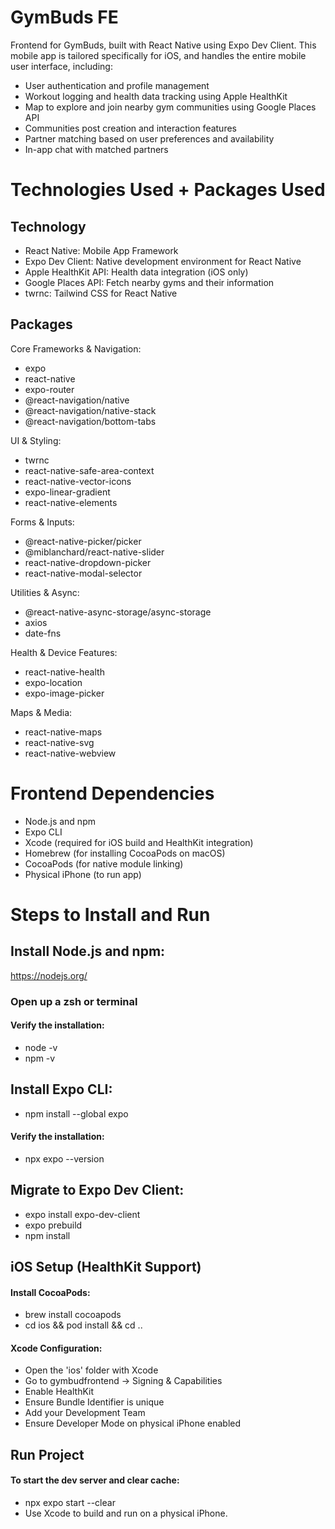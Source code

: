 # GymBuds FE
Frontend for GymBuds, built with React Native using Expo Dev Client. This mobile app is tailored specifically for iOS, and handles the entire mobile user interface, including:
- User authentication and profile management
- Workout logging and health data tracking using Apple HealthKit
- Map to explore and join nearby gym communities using Google Places API
- Communities post creation and interaction features
- Partner matching based on user preferences and availability
- In-app chat with matched partners

# Technologies Used + Packages Used
## Technology
- React Native: Mobile App Framework
- Expo Dev Client: Native development environment for React Native
- Apple HealthKit API: Health data integration (iOS only)
- Google Places API: Fetch nearby gyms and their information
- twrnc: Tailwind CSS for React Native
## Packages
Core Frameworks & Navigation:
- expo
- react-native
- expo-router
- @react-navigation/native
- @react-navigation/native-stack
- @react-navigation/bottom-tabs

UI & Styling:
- twrnc
- react-native-safe-area-context
- react-native-vector-icons
- expo-linear-gradient
- react-native-elements

Forms & Inputs:
- @react-native-picker/picker
- @miblanchard/react-native-slider
- react-native-dropdown-picker
- react-native-modal-selector

Utilities & Async:
- @react-native-async-storage/async-storage
- axios
- date-fns

Health & Device Features:
- react-native-health
- expo-location
- expo-image-picker

Maps & Media:
- react-native-maps
- react-native-svg
- react-native-webview

# Frontend Dependencies
- Node.js and npm
- Expo CLI
- Xcode (required for iOS build and HealthKit integration)
- Homebrew (for installing CocoaPods on macOS)
- CocoaPods (for native module linking)
- Physical iPhone (to run app)

# Steps to Install and Run
## Install Node.js and npm:
https://nodejs.org/
### Open up a zsh or terminal
#### Verify the installation:
- node -v
- npm -v

## Install Expo CLI: 
- npm install --global expo
#### Verify the installation:
- npx expo --version

## Migrate to Expo Dev Client:
- expo install expo-dev-client
- expo prebuild
- npm install

## iOS Setup (HealthKit Support)
#### Install CocoaPods:
- brew install cocoapods
- cd ios && pod install && cd ..
#### Xcode Configuration:
- Open the 'ios' folder with Xcode
- Go to gymbudfrontend → Signing & Capabilities
- Enable HealthKit
- Ensure Bundle Identifier is unique
- Add your Development Team
- Ensure Developer Mode on physical iPhone enabled

## Run Project
#### To start the dev server and clear cache:
- npx expo start --clear
- Use Xcode to build and run on a physical iPhone.
